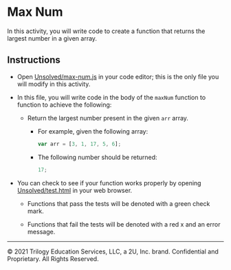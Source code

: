 # Max Num

In this activity, you will write code to create a function that returns the largest number in a given array.

## Instructions

- Open [Unsolved/max-num.js](Unsolved/max-num.js) in your code editor; this is the only file you will modify in this activity.

- In this file, you will write code in the body of the `maxNum` function to function to achieve the following:

  - Return the largest number present in the given `arr` array.

    - For example, given the following array:

      ```js
      var arr = [3, 1, 17, 5, 6];
      ```

    - The following number should be returned:

      ```js
      17;
      ```

- You can check to see if your function works properly by opening [Unsolved/test.html](Unsolved/test.html) in your web browser.

  - Functions that pass the tests will be denoted with a green check mark.

  - Functions that fail the tests will be denoted with a red x and an error message.

---
© 2021 Trilogy Education Services, LLC, a 2U, Inc. brand. Confidential and Proprietary. All Rights Reserved.
